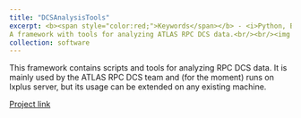 ```yaml
---
title: "DCSAnalysisTools"
excerpt: <b><span style="color:red;">Keywords</span></b> - <i>Python, Bash, particle physics, particle detectors</i>. <br/><br/>About
A framework with tools for analyzing ATLAS RPC DCS data.<br/><br/><img src='/images/muon_spectrometer.png' width="600">
collection: software
---
```


This framework contains scripts and tools for analyzing RPC DCS data. It is mainly used by the ATLAS RPC DCS team and (for the moment) runs on lxplus server, but its usage can be extended on any existing machine.

[Project link](https://gitlab.cern.ch/gbianco/DCSAnalysis)
